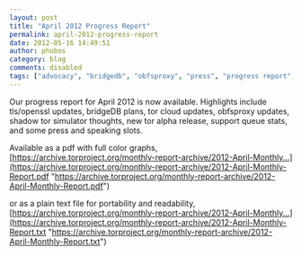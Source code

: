 ```yaml
---
layout: post
title: "April 2012 Progress Report"
permalink: april-2012-progress-report
date: 2012-05-16 14:49:51
author: phobos
category: blog
comments: disabled
tags: ["advocacy", "bridgedb", "obfsproxy", "press", "progress report", "shadow", "tails releases", "tor alpha release", "tor simulator", "volunteer support"]
---
```


Our progress report for April 2012 is now available. Highlights include tls/openssl updates, bridgeDB plans, tor cloud updates, obfsproxy updates, shadow tor simulator thoughts, new tor alpha release, support queue stats, and some press and speaking slots.

Available as a pdf with full color graphs, [https://archive.torproject.org/monthly-report-archive/2012-April-Monthly...](https://archive.torproject.org/monthly-report-archive/2012-April-Monthly-Report.pdf "https://archive.torproject.org/monthly-report-archive/2012-April-Monthly-Report.pdf")

or as a plain text file for portability and readability, [https://archive.torproject.org/monthly-report-archive/2012-April-Monthly...](https://archive.torproject.org/monthly-report-archive/2012-April-Monthly-Report.txt "https://archive.torproject.org/monthly-report-archive/2012-April-Monthly-Report.txt")

